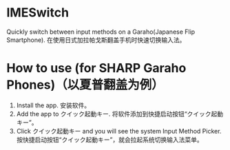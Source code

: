 # IMESwitch
Quickly switch between input methods on a Garaho(Japanese Flip Smartphone).
在使用日式加拉帕戈斯翻盖手机时快速切换输入法。

# How to use (for SHARP Garaho Phones)（以夏普翻盖为例）
1. Install the app. 安装软件。
2. Add the app to クイック起動キー. 将软件添加到快捷启动按钮“クイック起動キー”。
3. Click クイック起動キー and you will see the system Input Method Picker. 按快捷启动按钮“クイック起動キー”，就会拉起系统切换输入法菜单。
